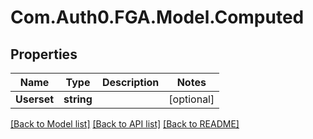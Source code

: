 # Com.Auth0.FGA.Model.Computed

## Properties

Name | Type | Description | Notes
------------ | ------------- | ------------- | -------------
**Userset** | **string** |  | [optional] 

[[Back to Model list]](../README.md#models) [[Back to API list]](../README.md#api-endpoints) [[Back to README]](../README.md)

